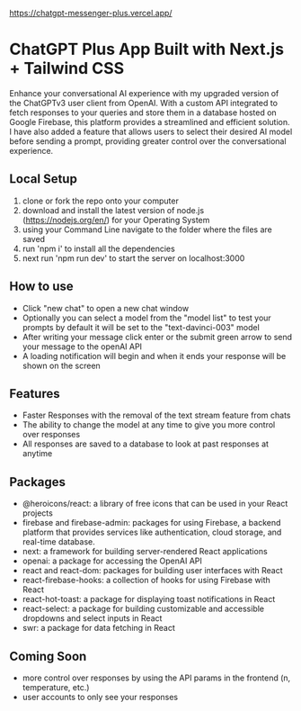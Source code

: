 https://chatgpt-messenger-plus.vercel.app/

# ChatGPT Plus App Built with Next.js + Tailwind CSS

Enhance your conversational AI experience with my upgraded version of the ChatGPTv3 user client from OpenAI. With a custom API integrated to fetch responses to your queries and store them in a database hosted on Google Firebase, this platform provides a streamlined and efficient solution. I have also added a feature that allows users to select their desired AI model before sending a prompt, providing greater control over the conversational experience.

## Local Setup
1. clone or fork the repo onto your computer
2. download and install the latest version of node.js (https://nodejs.org/en/) for your Operating System
3. using your Command Line navigate to the folder where the files are saved
4. run 'npm i' to install all the dependencies
5. next run 'npm run dev' to start the server on localhost:3000

## How to use 
- Click "new chat" to open a new chat window
- Optionally you can select a model from the "model list" to test your prompts by default it will be set to the "text-davinci-003" model
- After writing your message click enter or the submit green arrow to send your message to the openAI API 
- A loading notification will begin and when it ends your response will be shown on the screen 

## Features
- Faster Responses with the removal of the text stream feature from chats
- The ability to change the model at any time to give you more control over responses
- All responses are saved to a database to look at past responses at anytime

## Packages

- @heroicons/react: a library of free icons that can be used in your React projects
- firebase and firebase-admin: packages for using Firebase, a backend platform that provides services like authentication, cloud storage, and real-time database.
- next: a framework for building server-rendered React applications
- openai: a package for accessing the OpenAI API
- react and react-dom: packages for building user interfaces with React
- react-firebase-hooks: a collection of hooks for using Firebase with React
- react-hot-toast: a package for displaying toast notifications in React
- react-select: a package for building customizable and accessible dropdowns and select inputs in React
- swr: a package for data fetching in React

## Coming Soon
- more control over responses by using the API params in the frontend (n, temperature, etc.)
- user accounts to only see your responses
